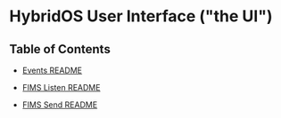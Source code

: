 # HybridOS User Interface ("the UI")

## Table of Contents

* [Events README](documentation/README_Events_display.md)

* [FIMS Listen README](documentation/README_Inspector_FIMS_Listen.md)

* [FIMS Send README](documentation/README_Inspector_FIMS_Send.md)